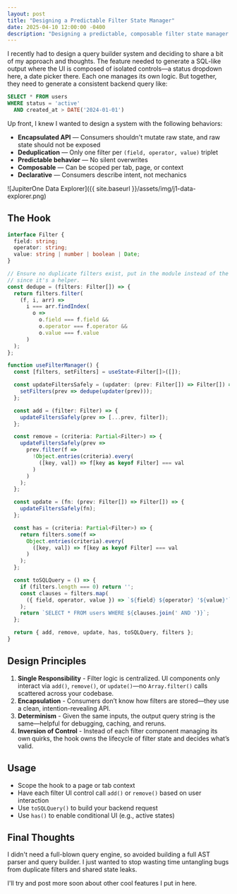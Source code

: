 ```yaml
---
layout: post
title: "Designing a Predictable Filter State Manager"
date: 2025-04-10 12:00:00 -0400
description: "Designing a predictable, composable filter state manager for query-building UIs. Covers API encapsulation, deduplication, and SQL query generation using React hooks."
---
```

I recently had to design a query builder system and deciding to share a bit of my approach and thoughts. The feature needed to generate a SQL-like output where the UI is composed of isolated controls—a status dropdown here, a date picker there. Each one manages its own logic. But together, they need to generate a consistent backend query like:

```sql
SELECT * FROM users
WHERE status = 'active'
  AND created_at > DATE('2024-01-01')
```

Up front, I knew I wanted to design a system with the following behaviors:
- **Encapsulated API** — Consumers shouldn't mutate raw state, and raw state should not be exposed 
- **Deduplication** — Only one filter per `(field, operator, value)` triplet  
- **Predictable behavior** — No silent overwrites  
- **Composable** — Can be scoped per tab, page, or context  
- **Declarative** — Consumers describe intent, not mechanics
  
![JupiterOne Data Explorer]({{ site.baseurl }}/assets/img/j1-data-explorer.png)

## The Hook

```ts
interface Filter {
  field: string;
  operator: string;
  value: string | number | boolean | Date;
}

// Ensure no duplicate filters exist, put in the module instead of the hook
// since it's a helper.
const dedupe = (filters: Filter[]) => {
  return filters.filter(
    (f, i, arr) =>
      i === arr.findIndex(
        o =>
          o.field === f.field &&
          o.operator === f.operator &&
          o.value === f.value
      )
  );
};

function useFilterManager() {
  const [filters, setFilters] = useState<Filter[]>([]);

  const updateFiltersSafely = (updater: (prev: Filter[]) => Filter[]) => {
    setFilters(prev => dedupe(updater(prev)));
  };

  const add = (filter: Filter) => {
    updateFiltersSafely(prev => [...prev, filter]);
  };

  const remove = (criteria: Partial<Filter>) => {
    updateFiltersSafely(prev =>
      prev.filter(f =>
        !Object.entries(criteria).every(
          ([key, val]) => f[key as keyof Filter] === val
        )
      )
    );
  };

  const update = (fn: (prev: Filter[]) => Filter[]) => {
    updateFiltersSafely(fn);
  };

  const has = (criteria: Partial<Filter>) => {
    return filters.some(f =>
      Object.entries(criteria).every(
        ([key, val]) => f[key as keyof Filter] === val
      )
    );
  };

  const toSQLQuery = () => {
    if (filters.length === 0) return '';
    const clauses = filters.map(
      ({ field, operator, value }) => `${field} ${operator} '${value}'`
    );
    return `SELECT * FROM users WHERE ${clauses.join(' AND ')}`;
  };

  return { add, remove, update, has, toSQLQuery, filters };
}
```

## Design Principles

1. **Single Responsibility** - Filter logic is centralized. UI components only interact via `add()`, `remove()`, or `update()`—no `Array.filter()` calls scattered across your codebase.
2. **Encapsulation** - Consumers don’t know how filters are stored—they use a clean, intention-revealing API.
3. **Determinism** - Given the same inputs, the output query string is the same—helpful for debugging, caching, and reruns.
4. **Inversion of Control** - Instead of each filter component managing its own quirks, the hook owns the lifecycle of filter state and decides what’s valid.

## Usage

- Scope the hook to a page or tab context
- Have each filter UI control call `add()` or `remove()` based on user interaction
- Use `toSQLQuery()` to build your backend request
- Use `has()` to enable conditional UI (e.g., active states)

## Final Thoughts

I didn't need a full-blown query engine, so avoided building a full AST parser and query builder. I just wanted to stop wasting time untangling bugs from duplicate filters and shared state leaks.

I'll try and post more soon about other cool features I put in here.
